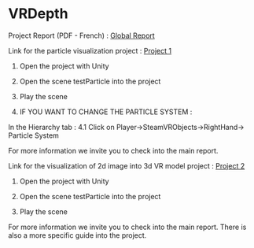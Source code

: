 # VRDepth

Project Report (PDF - French) : [Global Report](https://drive.google.com/file/d/1hLArMIrE0mKWvVkKpWwa6RLjuwbiR3qE/view?usp=sharing)


Link for the particle visualization project : [Project 1](https://drive.google.com/open?id=1wzeNeVJdG9SPVnP42-OixMiJNFY6sGnQ)

1) Open the project with Unity

2) Open the scene testParticle into the project

3) Play the scene

4) IF YOU WANT TO CHANGE THE PARTICLE SYSTEM :

In the Hierarchy tab :
4.1 Click on Player->SteamVRObjects->RightHand-> Particle System

For more information we invite you to check into the main report.

Link for the visualization of 2d image into 3d VR model project : [Project 2](https://drive.google.com/open?id=1wIknAcmv_Dfw-jqPoWjJA7gjgTpwGgxc)

1) Open the project with Unity

2) Open the scene testParticle into the project

3) Play the scene

For more information we invite you to check into the main report. There is also a more specific guide into the project.
